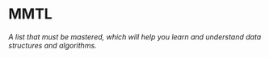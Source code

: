 # MMTL
###### A list that must be mastered, which will help you learn and understand data structures and algorithms.
